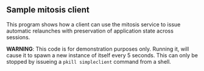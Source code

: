 ## Sample mitosis client

This program shows how a client can use the mitosis service to issue automatic
relaunches with preservation of application state across sessions.

**WARNING**: This code is for demonstration purposes only.
Running it, will cause it to spawn a new instance of itself every 5 seconds.
This can only be stopped by issueing a `pkill simpleclient` command from a shell.
